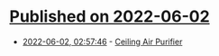 # [Published on 2022-06-02](index.md)

* [2022-06-02, 02:57:46](https://news.ycombinator.com/item?id=31590773) - [Ceiling Air Purifier](https://www.jefftk.com/p/ceiling-air-purifier)
